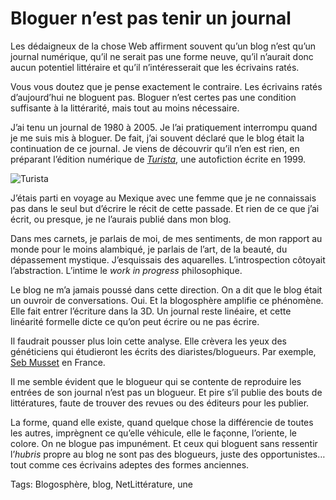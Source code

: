 # Bloguer n’est pas tenir un journal

Les dédaigneux de la chose Web affirment souvent qu’un blog n’est qu’un journal numérique, qu’il ne serait pas une forme neuve, qu’il n’aurait donc aucun potentiel littéraire et qu’il n’intéresserait que les écrivains ratés.

Vous vous doutez que je pense exactement le contraire. Les écrivains ratés d’aujourd’hui ne bloguent pas. Bloguer n’est certes pas une condition suffisante à la littérarité, mais tout au moins nécessaire.

J’ai tenu un journal de 1980 à 2005. Je l’ai pratiquement interrompu quand je me suis mis à bloguer. De fait, j’ai souvent déclaré que le blog était la continuation de ce journal. Je viens de découvrir qu’il n’en est rien, en préparant l’édition numérique de [*Turista*](http://blog.tcrouzet.com/turista/), une autofiction écrite en 1999.

![Turista](http://blog.tcrouzet.comhttps://tcrouzet.com/images_tc/2010/07/cover-500x800.jpg)

J’étais parti en voyage au Mexique avec une femme que je ne connaissais pas dans le seul but d’écrire le récit de cette passade. Et rien de ce que j’ai écrit, ou presque, je ne l’aurais publié dans mon blog.

Dans mes carnets, je parlais de moi, de mes sentiments, de mon rapport au monde pour le moins alambiqué, je parlais de l’art, de la beauté, du dépassement mystique. J’esquissais des aquarelles. L’introspection côtoyait l’abstraction. L’intime le *work in progress* philosophique.

Le blog ne m’a jamais poussé dans cette direction. On a dit que le blog était un ouvroir de conversations. Oui. Et la blogosphère amplifie ce phénomène. Elle fait entrer l’écriture dans la 3D. Un journal reste linéaire, et cette linéarité formelle dicte ce qu’on peut écrire ou ne pas écrire.

Il faudrait pousser plus loin cette analyse. Elle crèvera les yeux des généticiens qui étudieront les écrits des diaristes/blogueurs. Par exemple, [Seb Musset](http://sebmusset.blogspot.fr/) en France.

Il me semble évident que le blogueur qui se contente de reproduire les entrées de son journal n’est pas un blogueur. Et pire s’il publie des bouts de littératures, faute de trouver des revues ou des éditeurs pour les publier.

La forme, quand elle existe, quand quelque chose la différencie de toutes les autres, imprègnent ce qu’elle véhicule, elle le façonne, l’oriente, le colore. On ne blogue pas impunément. Et ceux qui bloguent sans ressentir l’*hubris* propre au blog ne sont pas des blogueurs, juste des opportunistes… tout comme ces écrivains adeptes des formes anciennes.

Tags: Blogosphère, blog, NetLittérature, une